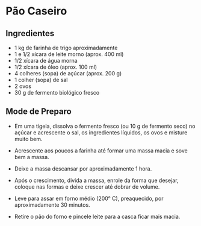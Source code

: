 # Pão Caseiro

## Ingredientes
- 1 kg de farinha de trigo aproximadamente
- 1 e 1/2 xícara de leite morno (aprox. 400 ml)
- 1/2 xícara de água morna
- 1/2 xícara de óleo (aprox. 100 ml)
- 4 colheres (sopa) de açúcar (aprox. 200 g)
- 1 colher (sopa) de sal
- 2 ovos
- 30 g de fermento biológico fresco

## Mode de Preparo

- Em uma tigela, dissolva o fermento fresco (ou 10 g de fermento seco) no açúcar e acrescente o sal, os ingredientes líquidos, os ovos e misture muito bem.

- Acrescente aos poucos a farinha até formar uma massa macia e sove bem a massa.

- Deixe a massa descansar por aproximadamente 1 hora.

- Após o crescimento, divida a massa, enrole da forma que desejar, coloque nas formas e deixe crescer até dobrar de volume.

- Leve para assar em forno médio (200° C), preaquecido, por aproximadamente 30 minutos.

- Retire o pão do forno e pincele leite para a casca ficar mais macia.